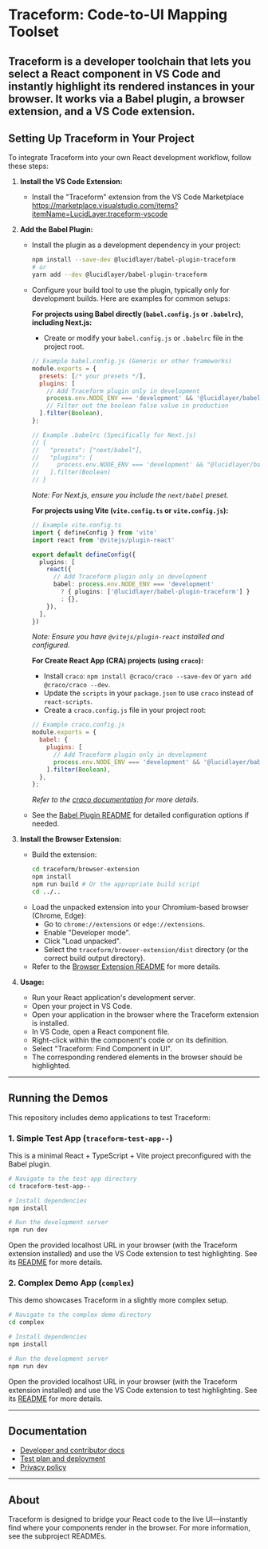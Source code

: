 # Traceform: Code-to-UI Mapping Toolset

Traceform is a developer toolchain that lets you select a React component in VS Code and instantly highlight its rendered instances in your browser. It works via a Babel plugin, a browser extension, and a VS Code extension.
---

## Setting Up Traceform in Your Project

To integrate Traceform into your own React development workflow, follow these steps:

1.  **Install the VS Code Extension:**
    *   Install the "Traceform" extension from the VS Code Marketplace https://marketplace.visualstudio.com/items?itemName=LucidLayer.traceform-vscode

2.  **Add the Babel Plugin:**
    *   Install the plugin as a development dependency in your project:
        ```bash
        npm install --save-dev @lucidlayer/babel-plugin-traceform
        # or
        yarn add --dev @lucidlayer/babel-plugin-traceform
        ```
    *   Configure your build tool to use the plugin, typically only for development builds. Here are examples for common setups:

        **For projects using Babel directly (`babel.config.js` or `.babelrc`), including Next.js:**
        *   Create or modify your `babel.config.js` or `.babelrc` file in the project root.
        ```javascript
        // Example babel.config.js (Generic or other frameworks)
        module.exports = {
          presets: [/* your presets */],
          plugins: [
            // Add Traceform plugin only in development
            process.env.NODE_ENV === 'development' && '@lucidlayer/babel-plugin-traceform',
            // Filter out the boolean false value in production
          ].filter(Boolean),
        };

        // Example .babelrc (Specifically for Next.js)
        // {
        //   "presets": ["next/babel"],
        //   "plugins": [
        //     process.env.NODE_ENV === 'development' && "@lucidlayer/babel-plugin-traceform"
        //   ].filter(Boolean)
        // }
        ```
        *Note: For Next.js, ensure you include the `next/babel` preset.*

        **For projects using Vite (`vite.config.ts` or `vite.config.js`):**
        ```typescript
        // Example vite.config.ts
        import { defineConfig } from 'vite'
        import react from '@vitejs/plugin-react'

        export default defineConfig({
          plugins: [
            react({
              // Add Traceform plugin only in development
              babel: process.env.NODE_ENV === 'development' 
                ? { plugins: ['@lucidlayer/babel-plugin-traceform'] } 
                : {},
            }),
          ],
        })
        ```
        *Note: Ensure you have `@vitejs/plugin-react` installed and configured.*

        **For Create React App (CRA) projects (using `craco`):**
        *   Install `craco`: `npm install @craco/craco --save-dev` or `yarn add @craco/craco --dev`.
        *   Update the `scripts` in your `package.json` to use `craco` instead of `react-scripts`.
        *   Create a `craco.config.js` file in your project root:
        ```javascript
        // Example craco.config.js
        module.exports = {
          babel: {
            plugins: [
              // Add Traceform plugin only in development
              process.env.NODE_ENV === 'development' && '@lucidlayer/babel-plugin-traceform',
            ].filter(Boolean),
          },
        };
        ```
        *Refer to the [craco documentation](https://craco.js.org/) for more details.*

    *   See the [Babel Plugin README](./traceform/babel-plugin-traceform/README.md) for detailed configuration options if needed.

3.  **Install the Browser Extension:**
    *   Build the extension:
        ```bash
        cd traceform/browser-extension
        npm install
        npm run build # Or the appropriate build script
        cd ../.. 
        ```
    *   Load the unpacked extension into your Chromium-based browser (Chrome, Edge):
        *   Go to `chrome://extensions` or `edge://extensions`.
        *   Enable "Developer mode".
        *   Click "Load unpacked".
        *   Select the `traceform/browser-extension/dist` directory (or the correct build output directory).
    *   Refer to the [Browser Extension README](./traceform/browser-extension/README.md) for more details.

4.  **Usage:**
    *   Run your React application's development server.
    *   Open your project in VS Code.
    *   Open your application in the browser where the Traceform extension is installed.
    *   In VS Code, open a React component file.
    *   Right-click within the component's code or on its definition.
    *   Select "Traceform: Find Component in UI".
    *   The corresponding rendered elements in the browser should be highlighted.

---

## Running the Demos

This repository includes demo applications to test Traceform:

### 1. Simple Test App (`traceform-test-app--`)

This is a minimal React + TypeScript + Vite project preconfigured with the Babel plugin.

```bash
# Navigate to the test app directory
cd traceform-test-app--

# Install dependencies
npm install

# Run the development server
npm run dev 
```
Open the provided localhost URL in your browser (with the Traceform extension installed) and use the VS Code extension to test highlighting. See its [README](./traceform-test-app--/README.md) for more details.

### 2. Complex Demo App (`complex`)

This demo showcases Traceform in a slightly more complex setup.

```bash
# Navigate to the complex demo directory
cd complex

# Install dependencies
npm install

# Run the development server
npm run dev 
```
Open the provided localhost URL in your browser (with the Traceform extension installed) and use the VS Code extension to test highlighting. See its [README](./complex/README.md) for more details.

---

## Documentation

- [Developer and contributor docs](./traceform/docs/README.md)
- [Test plan and deployment](./traceform/docs/test_plan_and_deployment.md)
- [Privacy policy](./traceform/docs/PRIVACY_POLICY.md)

---

## About

Traceform is designed to bridge your React code to the live UI—instantly find where your components render in the browser. For more information, see the subproject READMEs.
